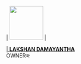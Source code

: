 
| <a href="https://github.com/Shadowteach"><img src="https://telegra.ph/file/44ff060a7b96ff6c0a42a.jpg" width=90 height=90></a> | <a href="https://github.com/Shadowteach">


| **[LAKSHAN DAMAYANTHA](https://github.com/Shadowteach)**</br>OWNER⚟
